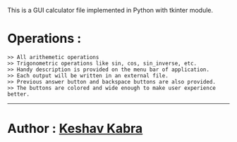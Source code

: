 This is a GUI calculator file implemented in Python with tkinter module.

# Operations :
	>> All arithemetic operations
	>> Trigonometric operations like sin, cos, sin_inverse, etc.
	>> Handy description is provided on the menu bar of application.
	>> Each output will be written in an external file.
	>> Previous answer button and backspace buttons are also provided.
	>> The buttons are colored and wide enough to make user experience better.



----------------------------------------------------------------

# Author : [Keshav Kabra]('Keshavkabra.official@gmail.com')